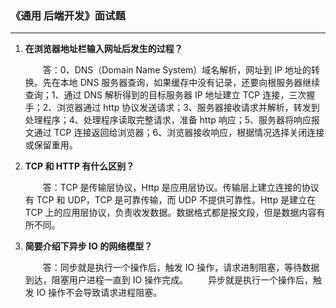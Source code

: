### 《通用 后端开发》面试题

---

1. **在浏览器地址栏输入网址后发生的过程？**

    &emsp;&emsp;答：0、DNS（Domain Name System）域名解析，网址到 IP 地址的转换。先在本地 DNS 服务器查询，如果缓存中没有记录，还要向根服务器继续查询；1、通过 DNS 解析得到的目标服务器 IP 地址建立 TCP 连接，三次握手；2、浏览器通过 http 协议发送请求；3、服务器接收请求并解析，转发到处理程序；4、处理程序读取完整请求，准备 http 响应；5、服务器将响应报文通过 TCP 连接返回给浏览器；6、浏览器接收响应，根据情况选择关闭连接或保留重用。

1. **TCP 和 HTTP 有什么区别？**

    &emsp;&emsp;答：TCP 是传输层协议，Http 是应用层协议。传输层上建立连接的协议有 TCP 和 UDP，TCP 是可靠传输，而 UDP 不提供可靠性。Http 是建立在 TCP 上的应用层协议，负责收发数据。数据格式都是报文段，但是数据内容有所不同。

1. **简要介绍下异步 IO 的网络模型？**

    &emsp;&emsp;答：同步就是执行一个操作后，触发 IO 操作，请求进制阻塞，等待数据到达，阻塞用户进程一直到 IO 操作完成。
    &emsp;&emsp;异步就是执行一个操作后，触发 IO 操作不会导致请求进程阻塞。
